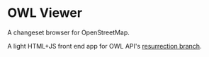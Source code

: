 # OWL Viewer

A changeset browser for OpenStreetMap.

A light HTML+JS front end app for OWL API's [resurrection branch](https://github.com/ppawel/openstreetmap-watch-list).
